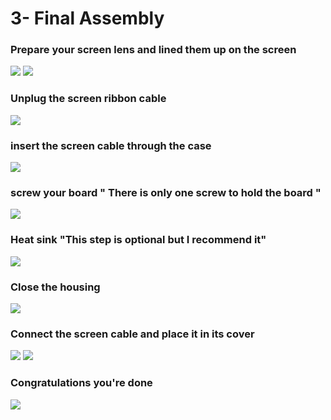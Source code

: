 # 3- Final Assembly

### Prepare your screen lens and lined them up on the screen
![](https://github.com/Gameboypi/SPW/blob/master/Final%20Assembly/1.JPG)
![](https://github.com/Gameboypi/SPW/blob/master/Final%20Assembly/2.JPG)
### Unplug the screen ribbon cable
![](https://github.com/Gameboypi/SPW/blob/master/Final%20Assembly/3.JPG)
### insert the screen cable through the case 
![](https://github.com/Gameboypi/SPW/blob/master/Final%20Assembly/4.JPG)
### screw your board "  There is only one screw to hold the board "
![](https://github.com/Gameboypi/SPW/blob/master/Final%20Assembly/5.JPG)
### Heat sink "This step is optional but I recommend it"
![](https://github.com/Gameboypi/SPW/blob/master/Final%20Assembly/6.JPG)
### Close the housing 
![](https://github.com/Gameboypi/SPW/blob/master/Final%20Assembly/7.JPG)
### Connect the screen cable and place it in its cover 
![](https://github.com/Gameboypi/SPW/blob/master/Final%20Assembly/8.JPG)
![](https://github.com/Gameboypi/SPW/blob/master/Final%20Assembly/9.JPG)
### Congratulations you're done
![](https://github.com/Gameboypi/SPW/blob/master/Final%20Assembly/10.JPG)


 
